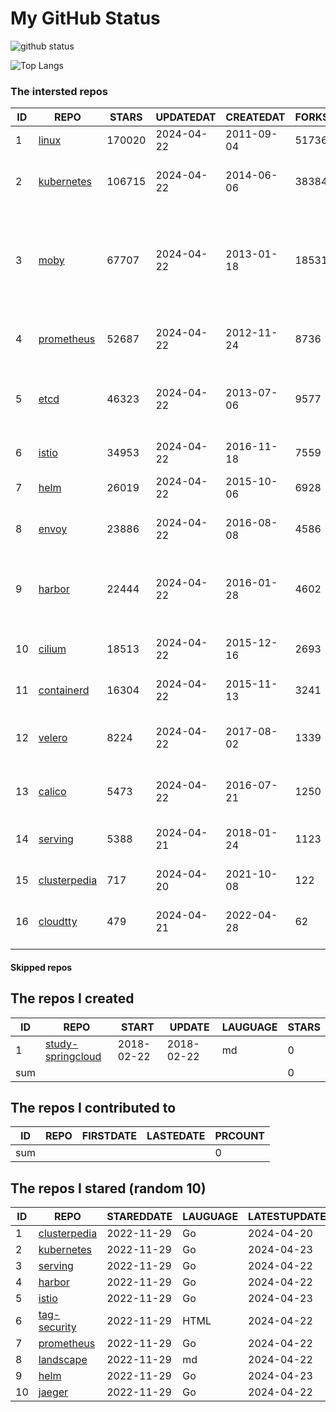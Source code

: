 # My GitHub Status

<img src="https://github-readme-stats-1.yihong0618.vercel.app/api?username=daoqingniu&show_icons=true&&&hide_title=true&count_private=true" alt="github status" />

![Top Langs](https://github-readme-stats-1.yihong0618.vercel.app/api/top-langs/?username=daoqingniu&layout=compact)

<!--START_SECTION:github_repos-->
### The intersted repos
| ID |                              REPO                               | STARS  | UPDATEDAT  | CREATEDAT  | FORKSCOUNT |                                                DESCRIPTIONS                                                |
|----|-----------------------------------------------------------------|--------|------------|------------|------------|------------------------------------------------------------------------------------------------------------|
|  1 | [linux](https://github.com/torvalds/linux)                      | 170020 | 2024-04-22 | 2011-09-04 |      51736 | Linux kernel source tree                                                                                   |
|  2 | [kubernetes](https://github.com/kubernetes/kubernetes)          | 106715 | 2024-04-22 | 2014-06-06 |      38384 | Production-Grade Container Scheduling and Management                                                       |
|  3 | [moby](https://github.com/moby/moby)                            |  67707 | 2024-04-22 | 2013-01-18 |      18531 | The Moby Project - a collaborative project for the container ecosystem to assemble container-based systems |
|  4 | [prometheus](https://github.com/prometheus/prometheus)          |  52687 | 2024-04-22 | 2012-11-24 |       8736 | The Prometheus monitoring system and time series database.                                                 |
|  5 | [etcd](https://github.com/etcd-io/etcd)                         |  46323 | 2024-04-22 | 2013-07-06 |       9577 | Distributed reliable key-value store for the most critical data of a distributed system                    |
|  6 | [istio](https://github.com/istio/istio)                         |  34953 | 2024-04-22 | 2016-11-18 |       7559 | Connect, secure, control, and observe services.                                                            |
|  7 | [helm](https://github.com/helm/helm)                            |  26019 | 2024-04-22 | 2015-10-06 |       6928 | The Kubernetes Package Manager                                                                             |
|  8 | [envoy](https://github.com/envoyproxy/envoy)                    |  23886 | 2024-04-22 | 2016-08-08 |       4586 | Cloud-native high-performance edge/middle/service proxy                                                    |
|  9 | [harbor](https://github.com/goharbor/harbor)                    |  22444 | 2024-04-22 | 2016-01-28 |       4602 | An open source trusted cloud native registry project that stores, signs, and scans content.                |
| 10 | [cilium](https://github.com/cilium/cilium)                      |  18513 | 2024-04-22 | 2015-12-16 |       2693 | eBPF-based Networking, Security, and Observability                                                         |
| 11 | [containerd](https://github.com/containerd/containerd)          |  16304 | 2024-04-22 | 2015-11-13 |       3241 | An open and reliable container runtime                                                                     |
| 12 | [velero](https://github.com/vmware-tanzu/velero)                |   8224 | 2024-04-22 | 2017-08-02 |       1339 | Backup and migrate Kubernetes applications and their persistent volumes                                    |
| 13 | [calico](https://github.com/projectcalico/calico)               |   5473 | 2024-04-22 | 2016-07-21 |       1250 | Cloud native networking and network security                                                               |
| 14 | [serving](https://github.com/knative/serving)                   |   5388 | 2024-04-21 | 2018-01-24 |       1123 | Kubernetes-based, scale-to-zero, request-driven compute                                                    |
| 15 | [clusterpedia](https://github.com/clusterpedia-io/clusterpedia) |    717 | 2024-04-20 | 2021-10-08 |        122 | The Encyclopedia of Kubernetes clusters                                                                    |
| 16 | [cloudtty](https://github.com/cloudtty/cloudtty)                |    479 | 2024-04-21 | 2022-04-28 |         62 | A Friendly Kubernetes CloudShell (Web Terminal) !                                                          |



#### Skipped repos
<!--END_SECTION:github_repos-->

<!--START_SECTION:my_github-->
## The repos I created
| ID  |                                 REPO                                 |   START    |   UPDATE   | LAUGUAGE | STARS |
|-----|----------------------------------------------------------------------|------------|------------|----------|-------|
|   1 | [study-springcloud](https://github.com/daoqingniu/study-springcloud) | 2018-02-22 | 2018-02-22 | md       |     0 |
| sum |                                                                      |            |            |          |     0 |

## The repos I contributed to
| ID  | REPO | FIRSTDATE | LASTEDATE | PRCOUNT |
|-----|------|-----------|-----------|---------|
| sum |      |           |           |       0 |

## The repos I stared (random 10)
| ID |                              REPO                               | STAREDDATE | LAUGUAGE | LATESTUPDATE |
|----|-----------------------------------------------------------------|------------|----------|--------------|
|  1 | [clusterpedia](https://github.com/clusterpedia-io/clusterpedia) | 2022-11-29 | Go       | 2024-04-20   |
|  2 | [kubernetes](https://github.com/kubernetes/kubernetes)          | 2022-11-29 | Go       | 2024-04-23   |
|  3 | [serving](https://github.com/knative/serving)                   | 2022-11-29 | Go       | 2024-04-22   |
|  4 | [harbor](https://github.com/goharbor/harbor)                    | 2022-11-29 | Go       | 2024-04-22   |
|  5 | [istio](https://github.com/istio/istio)                         | 2022-11-29 | Go       | 2024-04-23   |
|  6 | [tag-security](https://github.com/cncf/tag-security)            | 2022-11-29 | HTML     | 2024-04-22   |
|  7 | [prometheus](https://github.com/prometheus/prometheus)          | 2022-11-29 | Go       | 2024-04-22   |
|  8 | [landscape](https://github.com/cncf/landscape)                  | 2022-11-29 | md       | 2024-04-22   |
|  9 | [helm](https://github.com/helm/helm)                            | 2022-11-29 | Go       | 2024-04-23   |
| 10 | [jaeger](https://github.com/jaegertracing/jaeger)               | 2022-11-29 | Go       | 2024-04-22   |

<!--END_SECTION:my_github-->
